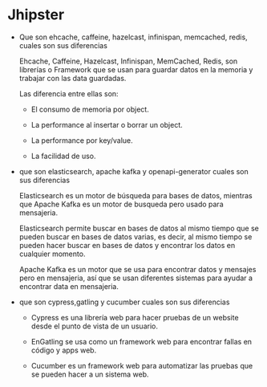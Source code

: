 # Jhipster

- Que son ehcache, caffeine, hazelcast, infinispan, memcached, redis, 
cuales son sus diferencias

    Ehcache, Caffeine, Hazelcast, Infinispan, MemCached, Redis, son librerías o Framework que se usan para guardar datos en la memoria y trabajar con las data guardadas.

    Las diferencia entre ellas son:

    - El consumo de memoria por object.

    - La performance al insertar o borrar un object.

    - La performance por key/value.

    - La facilidad de uso.

- que son elasticsearch, apache kafka y openapi-generator cuales son sus diferencias

    Elasticsearch es un motor de búsqueda para bases de datos, mientras que
    Apache Kafka es un motor de busqueda pero usado para mensajeria.

    Elasticsearch permite buscar en bases de datos al mismo tiempo que se pueden
    buscar en bases de datos varias, es decir, al mismo tiempo se pueden hacer
    buscar en bases de datos y encontrar los datos en cualquier momento.

    Apache Kafka es un motor que se usa para encontrar datos y mensajes pero en
    mensajeria, así que se usan diferentes sistemas para ayudar a encontrar data
    en mensajeria.

- que son cypress,gatling y cucumber cuales son sus diferencias

    - Cypress es una librería web para hacer pruebas de un website desde el punto de vista de un usuario.

    - EnGatling se usa como un framework web para encontrar fallas en código y apps web.

    - Cucumber es un framework web para automatizar las pruebas que se pueden hacer a un sistema web.